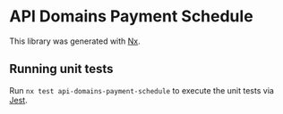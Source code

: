 # API Domains Payment Schedule

This library was generated with [Nx](https://nx.dev).

## Running unit tests

Run `nx test api-domains-payment-schedule` to execute the unit tests via [Jest](https://jestjs.io).
